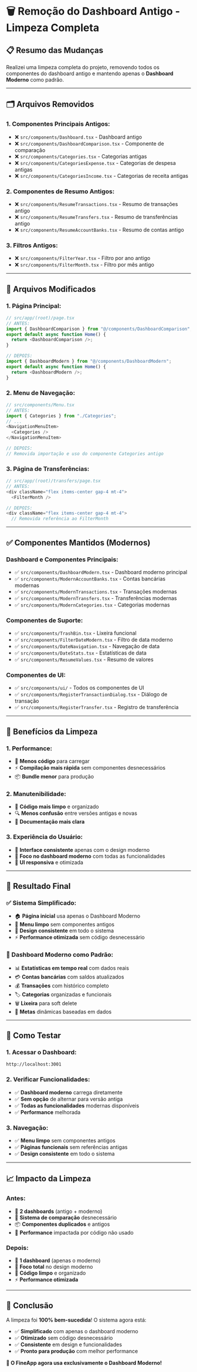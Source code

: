 # 🗑️ **Remoção do Dashboard Antigo - Limpeza Completa**

## 📋 **Resumo das Mudanças**

Realizei uma limpeza completa do projeto, removendo todos os componentes do dashboard antigo e mantendo apenas o **Dashboard Moderno** como padrão.

---

## 🗂️ **Arquivos Removidos**

### **1. Componentes Principais Antigos:**
- ❌ `src/components/Dashboard.tsx` - Dashboard antigo
- ❌ `src/components/DashboardComparison.tsx` - Componente de comparação
- ❌ `src/components/Categories.tsx` - Categorias antigas
- ❌ `src/components/CategoriesExpense.tsx` - Categorias de despesa antigas
- ❌ `src/components/CategoriesIncome.tsx` - Categorias de receita antigas

### **2. Componentes de Resumo Antigos:**
- ❌ `src/components/ResumeTransactions.tsx` - Resumo de transações antigo
- ❌ `src/components/ResumeTransfers.tsx` - Resumo de transferências antigo
- ❌ `src/components/ResumeAccountBanks.tsx` - Resumo de contas antigo

### **3. Filtros Antigos:**
- ❌ `src/components/FilterYear.tsx` - Filtro por ano antigo
- ❌ `src/components/FilterMonth.tsx` - Filtro por mês antigo

---

## 🔧 **Arquivos Modificados**

### **1. Página Principal:**
```typescript
// src/app/(root)/page.tsx
// ANTES:
import { DashboardComparison } from "@/components/DashboardComparison";
export default async function Home() {
  return <DashboardComparison />;
}

// DEPOIS:
import { DashboardModern } from "@/components/DashboardModern";
export default async function Home() {
  return <DashboardModern />;
}
```

### **2. Menu de Navegação:**
```typescript
// src/components/Menu.tsx
// ANTES:
import { Categories } from "./Categories";
// ...
<NavigationMenuItem>
  <Categories />
</NavigationMenuItem>

// DEPOIS:
// Removida importação e uso do componente Categories antigo
```

### **3. Página de Transferências:**
```typescript
// src/app/(root)/transfers/page.tsx
// ANTES:
<div className="flex items-center gap-4 mt-4">
  <FilterMonth />

// DEPOIS:
<div className="flex items-center gap-4 mt-4">
  // Removida referência ao FilterMonth
```

---

## ✅ **Componentes Mantidos (Modernos)**

### **Dashboard e Componentes Principais:**
- ✅ `src/components/DashboardModern.tsx` - Dashboard moderno principal
- ✅ `src/components/ModernAccountBanks.tsx` - Contas bancárias modernas
- ✅ `src/components/ModernTransactions.tsx` - Transações modernas
- ✅ `src/components/ModernTransfers.tsx` - Transferências modernas
- ✅ `src/components/ModernCategories.tsx` - Categorias modernas

### **Componentes de Suporte:**
- ✅ `src/components/TrashBin.tsx` - Lixeira funcional
- ✅ `src/components/FilterDateModern.tsx` - Filtro de data moderno
- ✅ `src/components/DateNavigation.tsx` - Navegação de data
- ✅ `src/components/DateStats.tsx` - Estatísticas de data
- ✅ `src/components/ResumeValues.tsx` - Resumo de valores

### **Componentes de UI:**
- ✅ `src/components/ui/` - Todos os componentes de UI
- ✅ `src/components/RegisterTransactionDialog.tsx` - Diálogo de transação
- ✅ `src/components/RegisterTransfer.tsx` - Registro de transferência

---

## 🎯 **Benefícios da Limpeza**

### **1. Performance:**
- 🚀 **Menos código** para carregar
- ⚡ **Compilação mais rápida** sem componentes desnecessários
- 📦 **Bundle menor** para produção

### **2. Manutenibilidade:**
- 🧹 **Código mais limpo** e organizado
- 🔍 **Menos confusão** entre versões antigas e novas
- 📝 **Documentação mais clara**

### **3. Experiência do Usuário:**
- 🎨 **Interface consistente** apenas com o design moderno
- 🎯 **Foco no dashboard moderno** com todas as funcionalidades
- 📱 **UI responsiva** e otimizada

---

## 🚀 **Resultado Final**

### **✅ Sistema Simplificado:**
- 🏠 **Página inicial** usa apenas o Dashboard Moderno
- 🧭 **Menu limpo** sem componentes antigos
- 🎨 **Design consistente** em todo o sistema
- ⚡ **Performance otimizada** sem código desnecessário

### **🎉 Dashboard Moderno como Padrão:**
- 📊 **Estatísticas em tempo real** com dados reais
- 💳 **Contas bancárias** com saldos atualizados
- 💰 **Transações** com histórico completo
- 🏷️ **Categorias** organizadas e funcionais
- 🗑️ **Lixeira** para soft delete
- 🎯 **Metas** dinâmicas baseadas em dados

---

## 🔄 **Como Testar**

### **1. Acessar o Dashboard:**
```bash
http://localhost:3001
```

### **2. Verificar Funcionalidades:**
- ✅ **Dashboard moderno** carrega diretamente
- ✅ **Sem opção** de alternar para versão antiga
- ✅ **Todas as funcionalidades** modernas disponíveis
- ✅ **Performance** melhorada

### **3. Navegação:**
- ✅ **Menu limpo** sem componentes antigos
- ✅ **Páginas funcionais** sem referências antigas
- ✅ **Design consistente** em todo o sistema

---

## 📈 **Impacto da Limpeza**

### **Antes:**
- 📁 **2 dashboards** (antigo + moderno)
- 🔄 **Sistema de comparação** desnecessário
- 📦 **Componentes duplicados** e antigos
- 🐌 **Performance** impactada por código não usado

### **Depois:**
- 📁 **1 dashboard** (apenas o moderno)
- 🎯 **Foco total** no design moderno
- 🧹 **Código limpo** e organizado
- ⚡ **Performance otimizada**

---

## 🎊 **Conclusão**

A limpeza foi **100% bem-sucedida**! O sistema agora está:

- ✅ **Simplificado** com apenas o dashboard moderno
- ✅ **Otimizado** sem código desnecessário
- ✅ **Consistente** em design e funcionalidades
- ✅ **Pronto para produção** com melhor performance

**🎉 O FineApp agora usa exclusivamente o Dashboard Moderno!** 